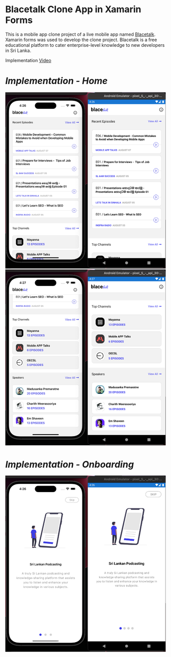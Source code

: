 # Blacetalk Clone App in Xamarin Forms

This is a mobile app clone project of a live mobile app named [Blacetalk](https://play.google.com/store/apps/details?id=com.insfra.blacetalk). Xamarin forms was used to develop the clone project. Blacetalk is a free educational platform to cater enterprise-level knowledge to new developers in Sri Lanka. 

Implementation [Video](https://www.youtube.com/watch?v=w2QxZhOHxa8)

# _Implementation - Home_

![Blacetalk Clone App](Images/Image02.png)
![Blacetalk Clone App](Images/Image03.png)

# _Implementation - Onboarding_

![Blacetalk Clone App](Images/Image01.png)
